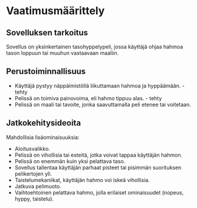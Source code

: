 # Vaatimusmäärittely
 
## Sovelluksen tarkoitus

Sovellus on yksinkertainen tasohyppelypeli, jossa käyttäjä ohjaa hahmoa tason loppuun tai muuhun vastaavaan maaliin.

## Perustoiminnallisuus

- Käyttäjä pystyy näppäimistöllä liikuttamaan hahmoa ja hyppäämään.     - tehty  
- Pelissä on toimiva painovoima, eli hahmo tippuu alas.                 - tehty  
- Pelissä on maali tai tavoite, jonka saavuttamalla peli etenee tai voitetaan.  

## Jatkokehitysideoita

Mahdollisia lisäominaisuuksia:  
- Aloitusvalikko.  
- Pelissä on vihollisia tai esteitä, jotka voivat tappaa käyttäjän hahmon.  
- Pelissä on enemmän kuin yksi pelattava taso.  
- Sovellus tallentaa käyttäjän parhaat pisteet tai pisimmän suorituksen pelikertojen yli.  
- Taistelumekaniikat, käyttäjän hahmo voi iskeä vihollisia.  
- Jatkuva pelimuoto.  
- Vaihtoehtoinen pelattava hahmo, jolla erilaiset ominaisuudet (nopeus, hyppy, taistelu).  
